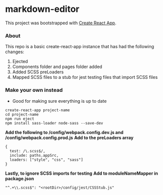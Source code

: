 # markdown-editor

This project was bootstrapped with [Create React App](https://github.com/facebookincubator/create-react-app).

### About

This repo is a basic create-react-app instance that has had the following changes:
1. Ejected
2. Components folder and pages folder added
3. Added SCSS preLoaders
3. Mapped SCSS files to a stub for jest testing files that import SCSS files


### Make your own instead
- Good for making sure everything is up to date

```
create-react-app project-name
cd project-name
npm run eject
npm install sass-loader node-sass --save-dev
```

__Add the following to /config/webpack.config.dev.js and /config/webpack.config.prod.js__
__Add to the preLoaders array__
```
{
  test: /\.scss$/,
  include: paths.appSrc,
  loaders: ["style", "css", "sass"]
}
```

__Lastly, to ignore SCSS imports for testing__
__Add to moduleNameMapper in package.json__
```
"^.+\\.scss$": "<rootDir>/config/jest/CSSStub.js"
```
